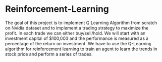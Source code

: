 # Reinforcement-Learning
The goal of this project is to implement Q Learning Algorithm from scratch on Nvidia dataset and to implement a trading strategy to maximize the profit. In each trade we can either buy/sell/hold. We will start with an investment capital of $100,000 and the performance is measured as a percentage of the return on investment. We have to use the Q-Learning algorithm for reinforcement learning to train an agent to learn the trends in stock price and perform a series of trades.
